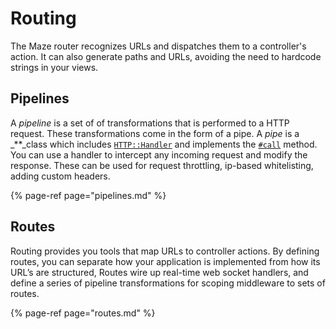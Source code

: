 # Routing

The Maze router recognizes URLs and dispatches them to a controller's action. It can also generate paths and URLs, avoiding the need to hardcode strings in your views.

## Pipelines

A _pipeline_ is a set of of transformations that is performed to a HTTP request. These transformations come in the form of a pipe. A _pipe_ is a _\*\*_class which includes [`HTTP::Handler`](https://crystal-lang.org/api/latest/HTTP/Handler.html) and implements the [`#call`](https://crystal-lang.org/api/latest/HTTP/Handler.html#call%28context%3AHTTP%3A%3AServer%3A%3AContext%29-instance-method) method. You can use a handler to intercept any incoming request and modify the response. These can be used for request throttling, ip-based whitelisting, adding custom headers.

{% page-ref page="pipelines.md" %}

## Routes

Routing provides you tools that map URLs to controller actions. By defining routes, you can separate how your application is implemented from how its URL’s are structured, Routes wire up real-time web socket handlers, and define a series of pipeline transformations for scoping middleware to sets of routes.

{% page-ref page="routes.md" %}

